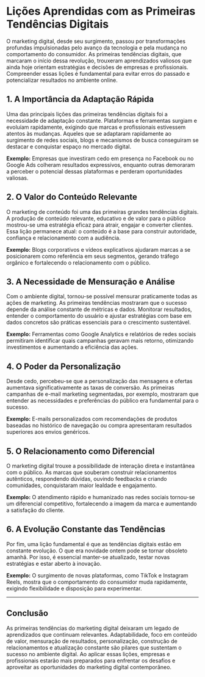 
# Lições Aprendidas com as Primeiras Tendências Digitais

O marketing digital, desde seu surgimento, passou por transformações profundas impulsionadas pelo avanço da tecnologia e pela mudança no comportamento do consumidor. As primeiras tendências digitais, que marcaram o início dessa revolução, trouxeram aprendizados valiosos que ainda hoje orientam estratégias e decisões de empresas e profissionais. Compreender essas lições é fundamental para evitar erros do passado e potencializar resultados no ambiente online.

## 1. A Importância da Adaptação Rápida

Uma das principais lições das primeiras tendências digitais foi a necessidade de adaptação constante. Plataformas e ferramentas surgiam e evoluíam rapidamente, exigindo que marcas e profissionais estivessem atentos às mudanças. Aqueles que se adaptaram rapidamente ao surgimento de redes sociais, blogs e mecanismos de busca conseguiram se destacar e conquistar espaço no mercado digital.

**Exemplo:** Empresas que investiram cedo em presença no Facebook ou no Google Ads colheram resultados expressivos, enquanto outras demoraram a perceber o potencial dessas plataformas e perderam oportunidades valiosas.

## 2. O Valor do Conteúdo Relevante

O marketing de conteúdo foi uma das primeiras grandes tendências digitais. A produção de conteúdo relevante, educativo e de valor para o público mostrou-se uma estratégia eficaz para atrair, engajar e converter clientes. Essa lição permanece atual: o conteúdo é a base para construir autoridade, confiança e relacionamento com a audiência.

**Exemplo:** Blogs corporativos e vídeos explicativos ajudaram marcas a se posicionarem como referência em seus segmentos, gerando tráfego orgânico e fortalecendo o relacionamento com o público.

## 3. A Necessidade de Mensuração e Análise

Com o ambiente digital, tornou-se possível mensurar praticamente todas as ações de marketing. As primeiras tendências mostraram que o sucesso depende da análise constante de métricas e dados. Monitorar resultados, entender o comportamento do usuário e ajustar estratégias com base em dados concretos são práticas essenciais para o crescimento sustentável.

**Exemplo:** Ferramentas como Google Analytics e relatórios de redes sociais permitiram identificar quais campanhas geravam mais retorno, otimizando investimentos e aumentando a eficiência das ações.

## 4. O Poder da Personalização

Desde cedo, percebeu-se que a personalização das mensagens e ofertas aumentava significativamente as taxas de conversão. As primeiras campanhas de e-mail marketing segmentadas, por exemplo, mostraram que entender as necessidades e preferências do público era fundamental para o sucesso.

**Exemplo:** E-mails personalizados com recomendações de produtos baseadas no histórico de navegação ou compra apresentaram resultados superiores aos envios genéricos.

## 5. O Relacionamento como Diferencial

O marketing digital trouxe a possibilidade de interação direta e instantânea com o público. As marcas que souberam construir relacionamentos autênticos, respondendo dúvidas, ouvindo feedbacks e criando comunidades, conquistaram maior lealdade e engajamento.

**Exemplo:** O atendimento rápido e humanizado nas redes sociais tornou-se um diferencial competitivo, fortalecendo a imagem da marca e aumentando a satisfação do cliente.

## 6. A Evolução Constante das Tendências

Por fim, uma lição fundamental é que as tendências digitais estão em constante evolução. O que era novidade ontem pode se tornar obsoleto amanhã. Por isso, é essencial manter-se atualizado, testar novas estratégias e estar aberto à inovação.

**Exemplo:** O surgimento de novas plataformas, como TikTok e Instagram Reels, mostra que o comportamento do consumidor muda rapidamente, exigindo flexibilidade e disposição para experimentar.

---

## Conclusão

As primeiras tendências do marketing digital deixaram um legado de aprendizados que continuam relevantes. Adaptabilidade, foco em conteúdo de valor, mensuração de resultados, personalização, construção de relacionamentos e atualização constante são pilares que sustentam o sucesso no ambiente digital. Ao aplicar essas lições, empresas e profissionais estarão mais preparados para enfrentar os desafios e aproveitar as oportunidades do marketing digital contemporâneo.
```
